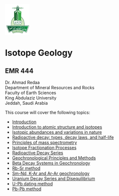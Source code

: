 <img src="images/KAU_logo.png" alt="KAU_LOGO" width="80" height="102">


# Isotope Geology
## EMR 444


Dr. Ahmad Redaa  
Department of Mineral Resources and Rocks  
Faculty of Earth Sciences  
King Abdulaziz University  
Jeddah, Saudi Arabia 


This course will cover the following topics:  

- [Introduction](slides/lecture_1.html)
- [Introduction to atomic structure and isotopes](slides/lecture_2.html)
- [Isotopic abundances and variations in nature](slides/lecture_3.html)
- [Radioactive decay: types, decay laws, and half-life](slides/lecture_4.html)
- [Principles of mass spectrometry](slides/lecture_13.html)
- [Isotope Fractionation Processes](slides/lecture_5.html)
- [Radioactive Decay Series](slides/lecture_6.html)
- [Geochronological Principles and Methods](slides/lecture_7.html)
- [Beta Decay Systems in Geochronology](slides/lecture_8.html)
- [Rb-Sr method](slides/lecture_14.html)
- [Sm-Nd, K-Ar and Ar-Ar geochronology](slides/lecture_9.html)
- [Uranium Decay Series and Disequilibrium](slides/lecture_10.html)
- [U-Pb dating method](slides/lecture_11.html)
- [Pb-Pb method](slides/lecture_12.html)
